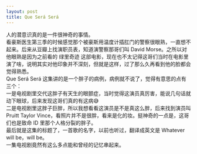 ```yaml
---
layout: post
title: Que Será Será
---
```

 人的潜意识真的是一件很神奇的事情。<br />看豪斯医生第三季的时候感觉那个被豪斯用温度计插肛门的警察很眼熟，一直想不起来。后来从豆瓣上找演职员表，知道演警察那哥们叫 David Morse。之所以对他眼熟是因为之前看的 绿里奇迹 这部电影，现在也不太记得这哥们当时在电影里演了啥，说明其实对他印象并不深刻，但就是这样，过了那么久再看到他的脸都会觉得熟悉。<br />Que Será Será 这集讲的是一个胖子的病例，病例就不说了，觉得有意思的点有三个：<br />一是电视剧里交代这胖子有天生的眼颤症，当时觉得这演员真厉害，能说几句话就动下眼球，后来发现这哥们真的有这病😅<br />二是电视剧里这胖子巨胖，所以我想看看这演员是不是真这么胖，后来找到演员叫 Pruitt Taylor Vince，看照片并不是很胖，看来是化的妆。挺神奇的一点是，这哥们也是致命 ID 里那个人格分裂的胖子。<br />最后就是这集的标题了，一首歌的名字，以前也听过，翻译成英文是 Whatever will be，will be。<br />一集电视剧竟然有这么多点能和曾经的记忆串起来。

